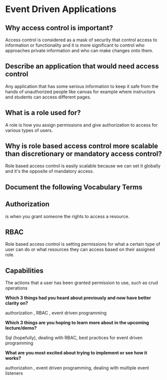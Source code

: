 # Event Driven Applications

## Why access control is important?

Access control is considered as a mask of security that control access to information or functionality and it is more significant to control who approaches private information and who can make changes onto them.

## Describe an application that would need access control

Any application that has some serious information to keep it safe from the hands of unauthorized people like canvas for example where instructors and students can access different pages.

## What is a role used for?

A role is how you assign permissions and give authorization to access for various types of users.

## Why is role based access control more scalable than discretionary or mandatory access control?

Role based access control is easily scalable because we can set it globally and it's the opposite of mandatory access.

## Document the following Vocabulary Terms

## Authorization

is when you grant someone the rights to access a resource.

## RBAC

Role based access control is setting permissions for what a certain type of user can do or what resources they can access based on their assigned role.

## Capabilities

The actions that a user has been granted permission to use, such as crud operations

**Which 3 things had you heard about previously and now have better clarity on?**

authorization , RBAC , event driven programming

**Which 3 things are you hoping to learn more about in the upcoming lecture/demo?**

Sql (hopefully), dealing with RBAC, best practices for event driven programming

**What are you most excited about trying to implement or see how it works?**

authorization , event driven programming, dealing with multiple event listeners
